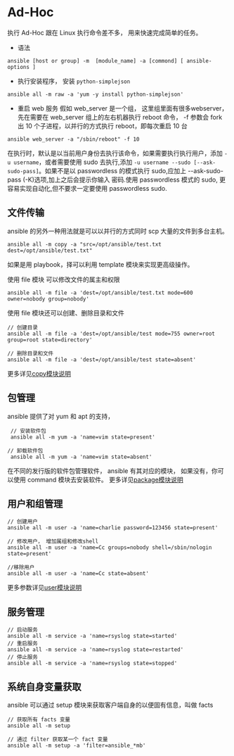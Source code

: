 # Ad-Hoc
执行 Ad-Hoc 跟在 Linux 执行命令差不多， 用来快速完成简单的任务。

- 语法

```
ansible [host or group] -m  [module_name] -a [commond] [ ansible-options ]
```

- 执行安装程序， 安装 `python-simplejson`

```
ansible all -m raw -a 'yum -y install python-simplejson'
```

- 重启 web 服务
假如 web_server 是一个组， 这里组里面有很多webserver，先在需要在 web_server 组上的左右机器执行 reboot 命令， -f 参数会 fork 出 10 个子进程，以并行的方式执行 reboot，即每次重启 10 台
```
ansible web_server -a "/sbin/reboot" -f 10
```
在执行时，默认是以当前用户身份去执行该命令，如果需要执行执行用户，添加 `-u username`，或者需要使用 sudo 去执行,添加 `-u username --sudo [--ask-sudo-pass]`。如果不是以 passwordless 的模式执行 sudo,应加上 --ask-sudo-pass (-K)选项,加上之后会提示你输入 密码.使用 passwordless 模式的 sudo, 更容易实现自动化,但不要求一定要使用 passwordless sudo.

## 文件传输
ansible 的另外一种用法就是可以以并行的方式同时 scp 大量的文件到多台主机。

```
ansible all -m copy -a "src=/opt/ansible/test.txt dest=/opt/ansible/test.txt"
```
如果是用 playbook，择可以利用 template 模块来实现更高级操作。

使用 file 模块 可以修改文件的属主和权限
```
ansible all -m file -a 'dest=/opt/ansible/test.txt mode=600 owner=nobody group=nobody'
```

使用 file 模块还可以创建、删除目录和文件
```
// 创建目录
ansible all -m file -a 'dest=/opt/ansible/test mode=755 owner=root group=root state=directory'

// 删除目录和文件
ansible all -m file -a 'dest=/opt/ansible/test state=absent'
```
更多详见[copy模块说明](http://docs.ansible.com/ansible/copy_module.html)


## 包管理
ansible 提供了对 yum 和 apt 的支持，
```
 // 安装软件包
 ansible all -m yum -a 'name=vim state=present'

// 卸载软件包
 ansible all -m yum -a 'name=vim state=absent'
```
在不同的发行版的软件包管理软件， ansible 有其对应的模块， 如果没有，你可以使用 command 模块去安装软件。
更多详见[package模块说明](http://docs.ansible.com/ansible/list_of_packaging_modules.html)

## 用户和组管理
```
// 创建用户
ansible all -m user -a 'name=charlie password=123456 state=present'

// 修改用户， 增加属组和修改shell
ansible all -m user -a 'name=Cc groups=nobody shell=/sbin/nologin state=present'

//移除用户
ansible all -m user -a 'name=Cc state=absent'
```
更多参数详见[user模块说明](http://docs.ansible.com/ansible/user_module.html)

## 服务管理
```
// 启动服务
ansible all -m service -a 'name=rsyslog state=started'
// 重启服务
ansible all -m service -a 'name=rsyslog state=restarted'
// 停止服务
ansible all -m service -a 'name=rsyslog state=stopped'
```

## 系统自身变量获取
ansible 可以通过 setup 模块来获取客户端自身的以便固有信息，叫做 facts
```
// 获取所有 facts 变量
ansible all -m setup

// 通过 filter 获取某一个 fact 变量
ansible all -m setup -a 'filter=ansible_*mb'
```
